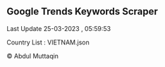 

## Google Trends Keywords Scraper 
 
Last Update 25-03-2023 , 05:59:53

Country List :
VIETNAM.json



© Abdul Muttaqin 
